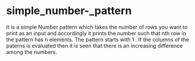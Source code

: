 # simple_number-_pattern
It is a simple Number pattern which takes the number of rows you want to print as an input and accordingly it prints the number such that nth row in the pattern has n elements. The pattern starts with 1 . If the columns of the paterns is evaluated then it is seen that there is an increasing difference among the numbers.  

